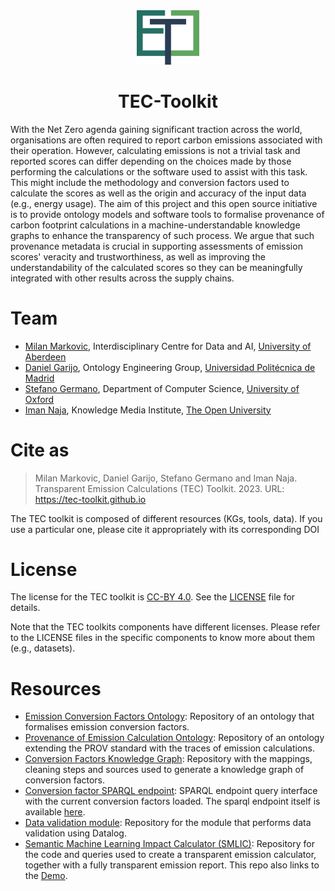 <div style="text-align: center">

<img src="assets/Logo%20TEC.svg" alt="TEC-Toolkit Logo" width=20% />

# TEC-Toolkit

</div>

With the Net Zero agenda gaining significant traction across the world, organisations are often required to report carbon emissions associated with their operation. However, calculating emissions is not a trivial task and reported scores can differ depending on the choices made by those performing the calculations or the software used to assist with this task. This might include the methodology and conversion factors used to calculate the scores as well as the origin and accuracy of the input data (e.g., energy usage).
The aim of this project and this open source initiative is to provide ontology models and software tools to formalise provenance of carbon footprint calculations in a machine-understandable knowledge graphs to enhance the transparency of such process. We argue that such provenance metadata is crucial in supporting assessments of emission scores' veracity and trustworthiness, as well as improving the understandability of the calculated scores so they can be meaningfully integrated with other results across the supply chains.

# Team

* [Milan Markovic](https://orcid.org/0000-0002-5477-287X), Interdisciplinary Centre for Data and AI, [University of Aberdeen](https://www.abdn.ac.uk/)
* [Daniel Garijo](https://orcid.org/0000-0003-0454-7145), Ontology Engineering Group, [Universidad Politécnica de Madrid](https://www.upm.es/)
* [Stefano Germano](https://orcid.org/0000-0001-6993-0618), Department of Computer Science, [University of Oxford](https://www.ox.ac.uk/)
* [Iman Naja](https://orcid.org/0000-0001-6634-3266), Knowledge Media Institute, [The Open University](https://www.open.ac.uk/)

# Cite as

> Milan Markovic, Daniel Garijo, Stefano Germano and Iman Naja. Transparent Emission Calculations (TEC) Toolkit. 2023. URL: https://tec-toolkit.github.io

The TEC toolkit is composed of different resources (KGs, tools, data). If you use a particular one, please cite it appropriately with its corresponding DOI

# License

The license for the TEC toolkit is [CC-BY 4.0](http://creativecommons.org/licenses/by/4.0).
See the [LICENSE](LICENSE) file for details.

Note that the TEC toolkits components have different licenses.
Please refer to the LICENSE files in the specific components to know more about them (e.g., datasets).

# Resources

* [Emission Conversion Factors Ontology](https://github.com/TEC-Toolkit/ECFO): Repository of an ontology that formalises emission conversion factors.
* [Provenance of Emission Calculation Ontology](https://github.com/TEC-Toolkit/peco): Repository of an ontology extending the PROV standard with the traces of emission calculations.
* [Conversion Factors Knowledge Graph](https://github.com/TEC-Toolkit/cfkg): Repository with the mappings, cleaning steps and sources used to generate a knowledge graph of conversion factors.
* [Conversion factor SPARQL endpoint](https://query.cf.linkeddata.es/query): SPARQL endpoint query interface with the current conversion factors loaded. The sparql endpoint itself is available [here](https://sparql.cf.linkeddata.es/).
* [Data validation module](https://github.com/TEC-Toolkit/Data-Validation): Repository for the module that performs data validation using Datalog.
* [Semantic Machine Learning Impact Calculator (SMLIC)](https://github.com/TEC-Toolkit/Semantic_Machine_Learning_Impact_Calculator): Repository for the code and queries used to create a transparent emission calculator, together with a fully transparent emission report. This repo also links to the [Demo](https://calculator.linkeddata.es/).
